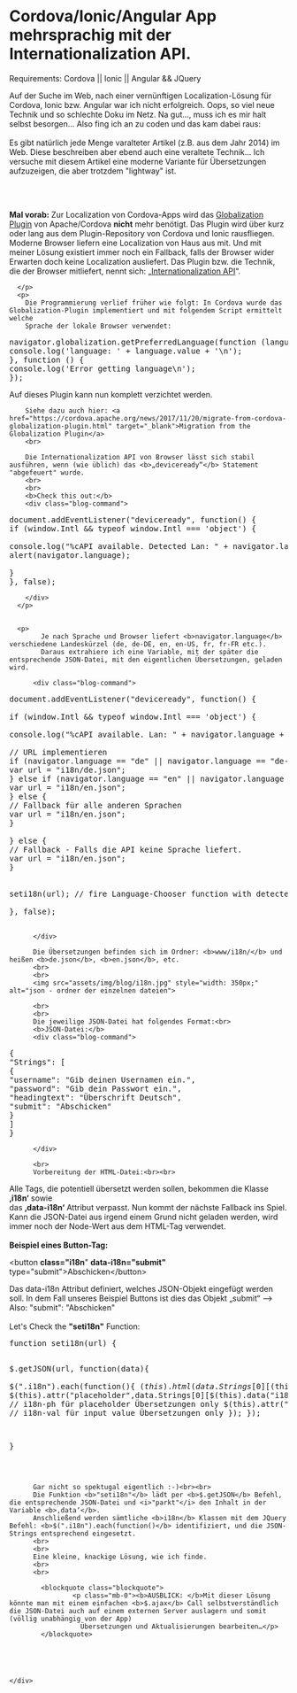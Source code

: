 
# Cordova/Ionic/Angular App mehrsprachig mit der Internationalization API.

<!-- https://www.bit-worker.com/web/blog-cordova-ionic-angular-internationalization-api.html -->

<article>
    <div class="article-content">
      <p>
            <div class="blog-command">
            Requirements:
            Cordova || Ionic || Angular && JQuery
             </div>

Auf der Suche im Web, nach einer vernünftigen Localization-Lösung für Cordova, Ionic bzw. Angular war ich nicht erfolgreich.
Oops, so viel neue Technik und so schlechte Doku im Netz. Na gut..., muss ich es mir halt selbst besorgen...
Also fing ich an zu coden und das kam dabei raus:
<br>
<br>
Es gibt natürlich jede Menge varalteter Artikel (z.B. aus dem Jahr 2014) im Web. Diese beschreiben aber ebend auch eine veraltete Technik...
Ich versuche mit diesem Artikel eine moderne Variante für Übersetzungen aufzuzeigen, die aber trotzdem "lightway" ist.

<br>
<br>

<b>Mal vorab:</b> Zur Localization von Cordova-Apps wird das <a href="https://github.com/apache/cordova-plugin-globalization" target="_blank">Globalization Plugin</a> von Apache/Cordova <b>nicht</b> mehr benötigt.
Das Plugin wird über kurz oder lang aus dem Plugin-Repository von Cordova und Ionic rausfliegen.
Moderne Browser liefern eine Localization von Haus aus mit. Und mit meiner Lösung existiert immer noch ein Fallback,
falls der Browser wider Erwarten doch keine Localization ausliefert.
Das Plugin bzw. die Technik, die der Browser mitliefert, nennt sich: „<a href="https://developer.mozilla.org/de/docs/Web/JavaScript/Reference/Global_Objects/Intl" target="_blank">Internationalization API</a>“.

      </p>
      <p>
        Die Programmierung verlief früher wie folgt: In Cordova wurde das Globalization-Plugin implementiert und mit folgendem Script ermittelt welche
        Sprache der lokale Browser verwendet:

<div class="blog-command">
<pre>
navigator.globalization.getPreferredLanguage(function (language) {     
console.log('language: ' + language.value + '\n');
}, function () {
console.log('Error getting language\n');
});
</pre>                        
        </div>
        Auf dieses Plugin kann nun komplett verzichtet werden.

        Siehe dazu auch hier: <a href="https://cordova.apache.org/news/2017/11/20/migrate-from-cordova-globalization-plugin.html" target="_blank">Migration from the Globalization Plugin</a>
        <br>
        
        Die Internationalization API von Browser lässt sich stabil ausführen, wenn (wie üblich) das <b>„deviceready“</b> Statement "abgefeuert" wurde.
        <br>
        <br>
        <b>Check this out:</b>
        <div class="blog-command">
<pre>
document.addEventListener("deviceready", function() {
if (window.Intl && typeof window.Intl === 'object') {

console.log("%cAPI available. Detected Lan: " + navigator.language + "", "color: green");
alert(navigator.language);

}
}, false);
</pre>                                             
        </div>
      </p>


      <p>
            Je nach Sprache und Browser liefert <b>navigator.language</b> verschiedene Landeskürzel (de, de-DE, en, en-US, fr, fr-FR etc.).
            Daraus extrahiere ich eine Variable, mit der später die entsprechende JSON-Datei, mit den eigentlichen Übersetzungen, geladen wird.
            
          <div class="blog-command">
<pre>
document.addEventListener("deviceready", function() {

if (window.Intl && typeof window.Intl === 'object') {

console.log("%cAPI available. Lan: " + navigator.language + "", "color: green");
               
// URL implementieren
if (navigator.language == "de" || navigator.language == "de-DE") {
var url = "i18n/de.json";
} else if (navigator.language == "en" || navigator.language == "en-US") {
var url = "i18n/en.json";
} else {
// Fallback für alle anderen Sprachen
var url = "i18n/en.json";
}
                    
} else {
// Fallback - Falls die API keine Sprache liefert.
var url = "i18n/en.json";
}
                
                  
seti18n(url); // fire Language-Chooser function with detected url
                 
}, false);

</pre>
          </div>

          Die Übersetzungen befinden sich im Ordner: <b>www/i18n/</b> und heißen <b>de.json</b>, <b>en.json</b>, etc.
          <br>
          <br>
          <img src="assets/img/blog/i18n.jpg" style="width: 350px;" alt="json - ordner der einzelnen dateien">
          
          <br>
          <br>
          Die jeweilige JSON-Datei hat folgendes Format:<br>
          <b>JSON-Datei:</b>
          <div class="blog-command">
<pre>
{
"Strings": [
{
"username": "Gib deinen Usernamen ein.",
"password": "Gib dein Passwort ein.",
"headingtext": "Überschrift Deutsch",
"submit": "Abschicken"
}
]
}
</pre>
          </div>
          
          <br>
          Vorbereitung der HTML-Datei:<br><br>

Alle Tags, die potentiell übersetzt werden sollen, bekommen die Klasse <b>‚i18n‘</b> sowie<br>das <b>‚data-i18n‘</b> Attribut verpasst.
Nun kommt der nächste Fallback ins Spiel. Kann die JSON-Datei aus irgend einem Grund nicht geladen werden, wird immer noch der Node-Wert aus dem HTML-Tag verwendet.
<br>
<br>
<b>Beispiel eines Button-Tag:</b>
<br>

<div class="blog-command">
&lt;button <b>class=&quot;i18n</b>&quot; <b>data-i18n=&quot;submit&quot;</b> type=&quot;submit&quot;&gt;Abschicken&lt;/button&gt;
</div>


Das data-i18n Attribut definiert, welches JSON-Objekt eingefügt werden soll. In dem Fall unseres Beispiel Buttons ist dies das Objekt „submit“ --> Also: "submit": "Abschicken"
<br>
<br>
Let's Check the <b>"seti18n"</b> Function:

<div class="blog-command">
<pre>
function seti18n(url) {

$.getJSON(url, function(data){    
$(".i18n").each(function(){
$(this).html(data.Strings[0][$(this).data("i18n")]);
$(this).attr("placeholder",data.Strings[0][$(this).data("i18n-ph")]);   // i18n-ph für placeholder Übersetzungen only
$(this).attr("value",data.Strings[0][$(this).data("i18n-val")]); // i18n-val für input value Übersetzungen only
});
});

}
</pre>                          
          </div>                  
          
          Gar nicht so spektugal eigentlich :-)<br><br>
          Die Funktion <b>"seti18n"</b> lädt per <b>$.getJSON</b> Befehl, die entsprechende JSON-Datei und <i>"parkt"</i> den Inhalt in der Variable <b>‚data‘</b>.
          Anschließend werden sämtliche <b>i18n</b> Klassen mit dem JQuery Befehl: <b>$(".i18n").each(function()</b> identifiziert, und die JSON-Strings entsprechend eingesetzt.
          <br>
          <br>
          Eine kleine, knackige Lösung, wie ich finde.
          <br>
          <br>

            <blockquote class="blockquote">
                    <p class="mb-0"><b>AUSBLICK: </b>Mit dieser Lösung könnte man mit einem einfachen <b>$.ajax</b> Call selbstverständlich die JSON-Datei auch auf einem externen Server auslagern und somit (völlig unabhängig von der App)
                      Übersetzungen und Aktualisierungen bearbeiten…</p>
            </blockquote>

          
   

          
    </div>
   </article> 